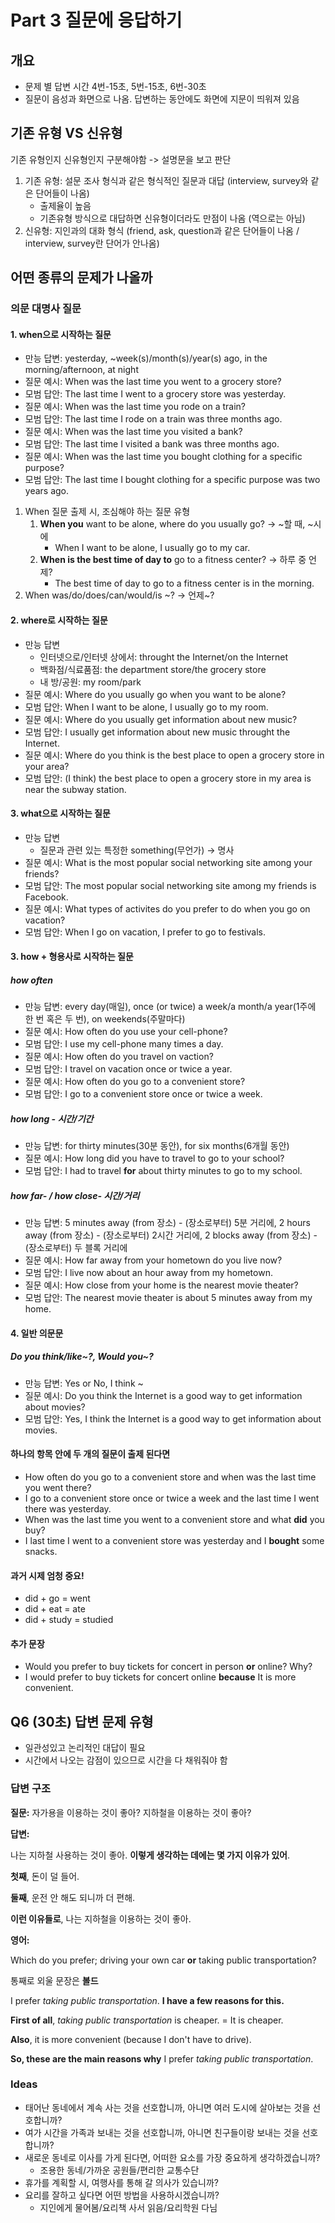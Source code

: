 # Part 3 질문에 응답하기

## 개요

- 문제 별 답변 시간 4번-15초, 5번-15초, 6번-30초
- 질문이 음성과 화면으로 나옴. 답변하는 동안에도 화면에 지문이 띄워져 있음



## 기존 유형 VS 신유형

기존 유형인지 신유형인지 구분해야함 -> 설명문을 보고 판단

1. 기존 유형: 설문 조사 형식과 같은 형식적인 질문과 대답 (interview, survey와 같은 단어들이 나옴)
   - 출제율이 높음
   - 기존유형 방식으로 대답하면 신유형이더라도 만점이 나옴 (역으로는 아님)
2. 신유형: 지인과의 대화 형식 (friend, ask, question과 같은 단어들이 나옴 / interview, survey란 단어가 안나옴)



## 어떤 종류의 문제가 나올까

### 의문 대명사 질문

#### 1. when으로 시작하는 질문

- 만능 답변: yesterday, ~week(s)/month(s)/year(s) ago, in the morning/afternoon, at night
- 질문 예시: When was the last time you went to a grocery store?
- 모범 답안: The last time I went to a grocery store was yesterday.
- 질문 예시: When was the last time you rode on a train?
- 모범 답안: The last time I rode on a train was three months ago.
- 질문 예시: When was the last time you visited a bank?
- 모범 답안: The last time I visited a bank was three months ago.
- 질문 예시: When was the last time you bought clothing for a specific purpose?
- 모범 답안: The last time I bought clothing for a specific purpose was two years ago.

1. When 질문 출제 시, 조심해야 하는 질문 유형
   1. **When you** want to be alone, where do you usually go? -> ~할 때, ~시에
      - When I want to be alone, I usually go to my car.
   2. **When is the best time of day to** go to a fitness center? -> 하루 중 언제?
      - The best time of day to go to a fitness center is in the morning.
2. When was/do/does/can/would/is ~? -> 언제~?

#### 2. where로 시작하는 질문

- 만능 답변
  - 인터넷으로/인터넷 상에서: throught the Internet/on the Internet
  - 백화점/식료품점: the department store/the grocery store
  - 내 방/공원: my room/park 
- 질문 예시: Where do you usually go when you want to be alone?
- 모범 답안: When I want to be alone, I usually go to my room.
- 질문 예시: Where do you usually get information about new music?
- 모범 답안: I usually get information about new music throught the Internet.
- 질문 예시: Where do you think is the best place to open a grocery store in your area?
- 모범 답안: (I think) the best place to open a grocery store in my area is near the subway station.

#### 3. what으로 시작하는 질문

- 만능 답변
  - 질문과 관련 있는 특정한 something(무언가) -> 명사
- 질문 예시: What is the most popular social networking site among your friends?
- 모범 답안: The most popular social networking site among my friends is Facebook.
- 질문 예시: What types of activites do you prefer to do when you go on vacation?
- 모범 답안: When I go on vacation, I prefer to go to festivals.

#### 3. how + 형용사로 시작하는 질문

##### how often

- 만능 답변: every day(매일), once (or twice) a week/a month/a year(1주에 한 번 혹은 두 번), on weekends(주말마다)
- 질문 예시: How often do you use your cell-phone?
- 모범 답안: I use my cell-phone many times a day.
- 질문 예시: How often do you travel on vaction?
- 모범 답안: I travel on vacation once or twice a year.
- 질문 예시: How often do you go to a convenient store?
- 모범 답안: I go to a convenient store once or twice a week.

##### how long - 시간/기간

- 만능 답변: for thirty minutes(30분 동안), for six months(6개월 동안)
- 질문 예시: How long did you have to travel to go to your school?
- 모범 답안: I had to travel **for** about thirty minutes to go to my school.

##### how far- / how close- 시간/거리

- 만능 답변: 5 minutes away (from 장소) - (장소로부터) 5분 거리에, 2 hours away (from 장소) - (장소로부터) 2시간 거리에, 2 blocks away (from 장소) - (장소로부터) 두 블록 거리에
- 질문 예시: How far away from your hometown do you live now?
- 모범 답안: I live now about an hour away from my hometown.
- 질문 예시: How close from your home is the nearest movie theater?
- 모범 답안: The nearest movie theater is about 5 minutes away from my home.

#### 4. 일반 의문문

##### Do you think/like~?, Would you~?

- 만능 답변: Yes or No, I think ~
- 질문 예시: Do you think the Internet is a good way to get information about movies?
- 모범 답안: Yes, I think the Internet is a good way to get information about movies.

#### 하나의 항목 안에 두 개의 질문이 출제 된다면

- How often do you go to a convenient store and when was the last time you went there?
- I go to a convenient store once or twice a week and the last time I went there was yesterday.
- When was the last time you went to a convenient store and what **did** you buy?
- I last time I went to a convenient store was yesterday and I **bought** some snacks.

#### 과거 시제 엄청 중요!

- did + go = went
- did + eat = ate
- did + study = studied

#### 추가 문장

- Would you prefer to buy tickets for concert in person **or** online? Why?
- I would prefer to buy tickets for concert online **because** It is more convenient.

## Q6 (30초) 답변 문제 유형

- 일관성있고 논리적인 대답이 필요
- 시간에서 나오는 감점이 있으므로 시간을 다 채워줘야 함

### 답변 구조

**질문:** 자가용을 이용하는 것이 좋아? 지하철을 이용하는 것이 좋아?

**답변:**

나는 지하철 사용하는 것이 좋아. **이렇게 생각하는 데에는 몇 가지 이유가 있어**.

**첫째**, 돈이 덜 들어.

**둘째**, 운전 안 해도 되니까 더 편해.

**이런 이유들로**, 나는 지하철을 이용하는 것이 좋아.

**영어:**

Which do you prefer; driving your own car **or** taking public transportation?

통째로 외울 문장은 **볼드**

I prefer *taking public transportation*. **I have a few reasons for this.** 

**First of all**, *taking public transportation* is cheaper. = It is cheaper.

**Also**, it is more convenient (because I don't have to drive).

**So, these are the main reasons why** I prefer *taking public transportation*.

### Ideas

- 태어난 동네에서 계속 사는 것을 선호합니까, 아니면 여러 도시에 살아보는 것을 선호합니까?
- 여가 시간을 가족과 보내는 것을 선호합니까, 아니면 친구들이랑 보내는 것을 선호합니까?
- 새로운 동네로 이사를 가게 된다면, 어떠한 요소를 가장 중요하게 생각하겠습니까? 
  - 조용한 동네/가까운 공원들/편리한 교통수단
- 휴가를 계획할 시, 여행사를 통해 갈 의사가 있습니까?
- 요리를 잘하고 싶다면 어떤 방법을 사용하시겠습니까? 
  - 지인에게 물어봄/요리책 사서 읽음/요리학원 다님
